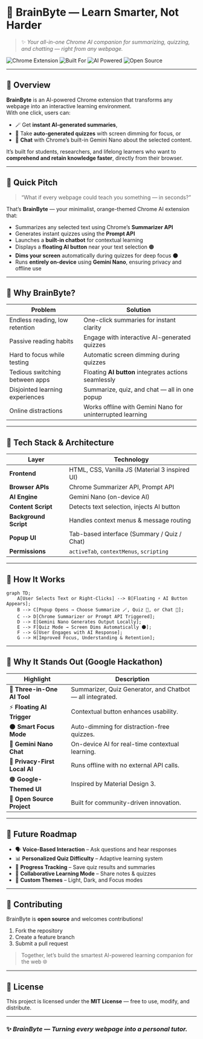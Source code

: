 # 🧠 BrainByte — Learn Smarter, Not Harder  
> ✨ *Your all-in-one Chrome AI companion for summarizing, quizzing, and chatting — right from any webpage.*

![Chrome Extension](https://img.shields.io/badge/Platform-Chrome%20Extension-orange?style=flat-square)
![Built For](https://img.shields.io/badge/Built%20For-Google%20Hackathon-blue?style=flat-square)
![AI Powered](https://img.shields.io/badge/Powered%20By-Gemini%20Nano%20(Prompt%20%26%20Summarizer)-green?style=flat-square)
![Open Source](https://img.shields.io/badge/Open%20Source-Yes-brightgreen?style=flat-square)

---

## 📘 Overview
**BrainByte** is an AI-powered Chrome extension that transforms any webpage into an interactive learning environment.  
With one click, users can:
- 🪄 Get **instant AI-generated summaries**,  
- 🧩 Take **auto-generated quizzes** with screen dimming for focus, or  
- 💬 **Chat** with Chrome’s built-in Gemini Nano about the selected content.  

It’s built for students, researchers, and lifelong learners who want to **comprehend and retain knowledge faster**, directly from their browser.

---

## 🎯 Quick Pitch
> “What if every webpage could teach you something — in seconds?”

That’s **BrainByte** — your minimalist, orange-themed Chrome AI extension that:
- Summarizes any selected text using Chrome’s **Summarizer API**  
- Generates instant quizzes using the **Prompt API**  
- Launches a **built-in chatbot** for contextual learning  
- Displays a **floating AI button** near your text selection 🟠  
- **Dims your screen** automatically during quizzes for deep focus 🌑  
- Runs **entirely on-device** using **Gemini Nano**, ensuring privacy and offline use  

---

## 🚀 Why BrainByte?

| Problem | Solution |
|----------|-----------|
| Endless reading, low retention | One-click summaries for instant clarity |
| Passive reading habits | Engage with interactive AI-generated quizzes |
| Hard to focus while testing | Automatic screen dimming during quizzes |
| Tedious switching between apps | Floating **AI button** integrates actions seamlessly |
| Disjointed learning experiences | Summarize, quiz, and chat — all in one popup |
| Online distractions | Works offline with Gemini Nano for uninterrupted learning |

---


## 🧱 Tech Stack & Architecture

| Layer | Technology |
|--------|-------------|
| **Frontend** | HTML, CSS, Vanilla JS (Material 3 inspired UI) |
| **Browser APIs** | Chrome Summarizer API, Prompt API |
| **AI Engine** | Gemini Nano (on-device AI) |
| **Content Script** | Detects text selection, injects AI button |
| **Background Script** | Handles context menus & message routing |
| **Popup UI** | Tab-based interface (Summary / Quiz / Chat) |
| **Permissions** | `activeTab`, `contextMenus`, `scripting` |

---

## 🧭 How It Works

```mermaid
graph TD;
    A[User Selects Text or Right-Clicks] --> B[Floating ⚡ AI Button Appears];
    B --> C[Popup Opens → Choose Summarize 🪄, Quiz 🧠, or Chat 💬];
    C --> D[Chrome Summarizer or Prompt API Triggered];
    D --> E[Gemini Nano Generates Output Locally];
    E --> F[Quiz Mode → Screen Dims Automatically 🌑];
    F --> G[User Engages with AI Response];
    G --> H[Improved Focus, Understanding & Retention];
```

---

## 🌟 Why It Stands Out (Google Hackathon)

| Highlight | Description |
|------------|--------------|
| 🧠 **Three-in-One AI Tool** | Summarizer, Quiz Generator, and Chatbot — all integrated. |
| ⚡ **Floating AI Trigger** | Contextual button enhances usability. |
| 🌑 **Smart Focus Mode** | Auto-dimming for distraction-free quizzes. |
| 💬 **Gemini Nano Chat** | On-device AI for real-time contextual learning. |
| 🧱 **Privacy-First Local AI** | Runs offline with no external API calls. |
| 🟠 **Google-Themed UI** | Inspired by Material Design 3. |
| 🧩 **Open Source Project** | Built for community-driven innovation. |

---

## 🔮 Future Roadmap

- 🗣️ **Voice-Based Interaction** – Ask questions and hear responses  
- 📊 **Personalized Quiz Difficulty** – Adaptive learning system  
- 🧠 **Progress Tracking** – Save quiz results and summaries  
- 🤝 **Collaborative Learning Mode** – Share notes & quizzes  
- 🎨 **Custom Themes** – Light, Dark, and Focus modes  

---

## 🤝 Contributing

BrainByte is **open source** and welcomes contributions!  
1. Fork the repository  
2. Create a feature branch  
3. Submit a pull request  

> Together, let’s build the smartest AI-powered learning companion for the web 🌐  

---

## 🧩 License
This project is licensed under the **MIT License** — free to use, modify, and distribute.

---

### ✨ *BrainByte — Turning every webpage into a personal tutor.*
